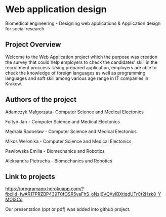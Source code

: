# Web application design
Biomedical engineering - Designing web applications & Application design for social research

## Project Overview

Welcome to the Web Application project which the purpose was creation the survey that could help employers to check the candidates' skill in the recruitment proccess. Using prepared application, employers are able to check the knowledge of foreign languages as well as programming languages and soft skill among various age range in IT companies in Krakow. 

## Authors of the project

Adamczyk Małgorzata- Computer Science and Medical Electonics

Foltyn Jan - Computer Science and Medical Electonics

Mędrala Radosław - Computer Science and Medical Electonics

Mikos Weronika -  Computer Science and Medical Electonics

Pawłowska Emilia - Biomechanics and Robotics

Aleksandra Pietrucha - Biomechanics and Robotics


## Link to projects
https://programapp.herokuapp.com/?fbclid=IwAR17PRZBP439T0fOSR5vaFhS_oNzj6VQXyIBXtiqdUTrCt2Hzk8_YMOI3Co


 Our presentation (ppt or pdf) was added into github project.



